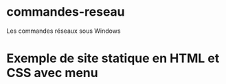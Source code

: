 # commandes-reseau
Les commandes réseaux sous Windows
# Exemple de site statique en HTML et CSS avec menu
